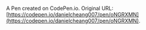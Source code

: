 # 

A Pen created on CodePen.io. Original URL: [https://codepen.io/danielcheang007/pen/oNGRXMN](https://codepen.io/danielcheang007/pen/oNGRXMN).


